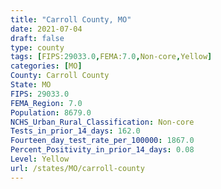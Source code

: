 ```yaml
---
title: "Carroll County, MO"
date: 2021-07-04
draft: false
type: county
tags: [FIPS:29033.0,FEMA:7.0,Non-core,Yellow]
categories: [MO]
County: Carroll County
State: MO
FIPS: 29033.0
FEMA_Region: 7.0
Population: 8679.0
NCHS_Urban_Rural_Classification: Non-core
Tests_in_prior_14_days: 162.0
Fourteen_day_test_rate_per_100000: 1867.0
Percent_Positivity_in_prior_14_days: 0.08
Level: Yellow
url: /states/MO/carroll-county
---
```



